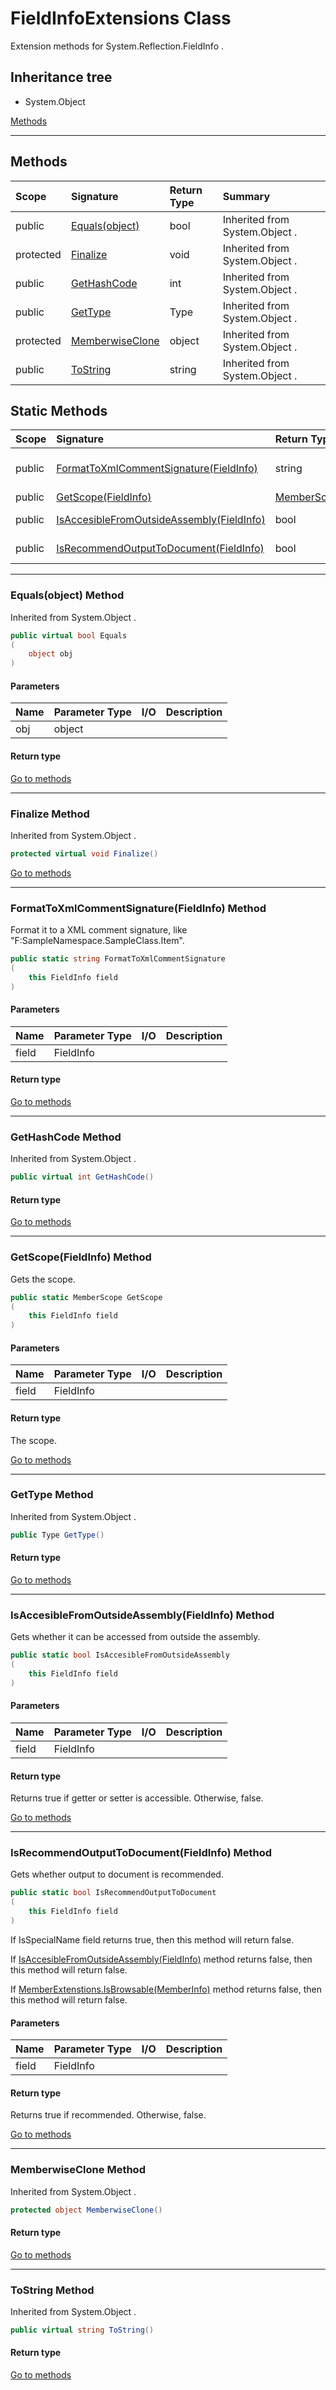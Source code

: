 ﻿



# FieldInfoExtensions Class



Extension methods for System.Reflection.FieldInfo .








## Inheritance tree
* System.Object

[Methods](#Methods)&nbsp;&nbsp;






---
## Methods
|Scope|Signature|Return Type|Summary|
|:--|:--|:--|:--|
| public | [Equals(object)](#equalsobject-method) | bool | Inherited from  System.Object . |
| protected | [Finalize](#finalize-method) | void | Inherited from  System.Object . |
| public | [GetHashCode](#gethashcode-method) | int | Inherited from  System.Object . |
| public | [GetType](#gettype-method) | Type | Inherited from  System.Object . |
| protected | [MemberwiseClone](#memberwiseclone-method) | object | Inherited from  System.Object . |
| public | [ToString](#tostring-method) | string | Inherited from  System.Object . |
## Static Methods
|Scope|Signature|Return Type|Summary|
|:--|:--|:--|:--|
| public | [FormatToXmlCommentSignature(FieldInfo)](#formattoxmlcommentsignaturefieldinfo-method) | string | Format it to a XML comment signature, like "F:SampleNamespace.SampleClass.Item". |
| public | [GetScope(FieldInfo)](#getscopefieldinfo-method) | [MemberScope](../mxProject.Tools.ClassDoc/MemberScope.md) | Gets the scope. |
| public | [IsAccesibleFromOutsideAssembly(FieldInfo)](#isaccesiblefromoutsideassemblyfieldinfo-method) | bool | Gets whether it can be accessed from outside the assembly. |
| public | [IsRecommendOutputToDocument(FieldInfo)](#isrecommendoutputtodocumentfieldinfo-method) | bool | Gets whether output to document is recommended. |
---
### Equals(object) Method

Inherited from  System.Object .
```c#
public virtual bool Equals
(
	object obj
)
```
#### Parameters
|Name|Parameter Type|I/O|Description|
|:--|:--|:-:|:--|
| obj | object |  |  |
#### Return type


[Go to methods](#Methods)

---
### Finalize Method

Inherited from  System.Object .
```c#
protected virtual void Finalize()
```

[Go to methods](#Methods)

---
### FormatToXmlCommentSignature(FieldInfo) Method

Format it to a XML comment signature, like "F:SampleNamespace.SampleClass.Item".
```c#
public static string FormatToXmlCommentSignature
(
	this FieldInfo field
)
```
#### Parameters
|Name|Parameter Type|I/O|Description|
|:--|:--|:-:|:--|
| field | FieldInfo |  |  |
#### Return type


[Go to methods](#Methods)

---
### GetHashCode Method

Inherited from  System.Object .
```c#
public virtual int GetHashCode()
```
#### Return type


[Go to methods](#Methods)

---
### GetScope(FieldInfo) Method

Gets the scope.
```c#
public static MemberScope GetScope
(
	this FieldInfo field
)
```
#### Parameters
|Name|Parameter Type|I/O|Description|
|:--|:--|:-:|:--|
| field | FieldInfo |  |  |
#### Return type
The scope.

[Go to methods](#Methods)

---
### GetType Method

Inherited from  System.Object .
```c#
public Type GetType()
```
#### Return type


[Go to methods](#Methods)

---
### IsAccesibleFromOutsideAssembly(FieldInfo) Method

Gets whether it can be accessed from outside the assembly.
```c#
public static bool IsAccesibleFromOutsideAssembly
(
	this FieldInfo field
)
```
#### Parameters
|Name|Parameter Type|I/O|Description|
|:--|:--|:-:|:--|
| field | FieldInfo |  |  |
#### Return type
Returns true if getter or setter is accessible. Otherwise, false.

[Go to methods](#Methods)

---
### IsRecommendOutputToDocument(FieldInfo) Method

Gets whether output to document is recommended.
```c#
public static bool IsRecommendOutputToDocument
(
	this FieldInfo field
)
```

If  IsSpecialName  field returns true, then this method will return false.


If  [IsAccesibleFromOutsideAssembly(FieldInfo)](#isaccesiblefromoutsideassemblyfieldinfo-method)  method returns false, then this method will return false.


If  [MemberExtenstions.IsBrowsable(MemberInfo)](../mxProject.Tools.ClassDoc/MemberExtenstions.md#memberextenstionsisbrowsablememberinfo-method)  method returns false, then this method will return false.

#### Parameters
|Name|Parameter Type|I/O|Description|
|:--|:--|:-:|:--|
| field | FieldInfo |  |  |
#### Return type
Returns true if recommended. Otherwise, false.

[Go to methods](#Methods)

---
### MemberwiseClone Method

Inherited from  System.Object .
```c#
protected object MemberwiseClone()
```
#### Return type


[Go to methods](#Methods)

---
### ToString Method

Inherited from  System.Object .
```c#
public virtual string ToString()
```
#### Return type


[Go to methods](#Methods)



